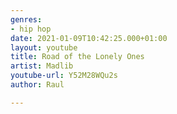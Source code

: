 ```yaml
---
genres:
- hip hop
date: 2021-01-09T10:42:25.000+01:00
layout: youtube
title: Road of the Lonely Ones
artist: Madlib
youtube-url: Y52M28WQu2s
author: Raul

---
```

